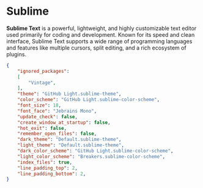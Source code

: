 # Sublime

**Sublime Text** is a powerful, lightweight, and highly customizable text editor used primarily for coding and development. Known for its speed and clean interface, Sublime Text supports a wide range of programming languages and features like multiple cursors, split editing, and a rich ecosystem of plugins. 

```json
{
	"ignored_packages":
	[
		"Vintage",
	],
	"theme": "GitHub Light.sublime-theme",
	"color_scheme": "GitHub Light.sublime-color-scheme",
	"font_size": 18,
	"font_face": "Jebrains Mono",
	"update_check": false,
	"create_window_at_startup": false,
	"hot_exit": false,
	"remember_open_files": false,
	"dark_theme": "Default.sublime-theme",
	"light_theme": "Default.sublime-theme",
	"dark_color_scheme": "GitHub Light.sublime-color-scheme",
	"light_color_scheme": "Breakers.sublime-color-scheme",
	"index_files": true,
	"line_padding_top": 2,
	"line_padding_bottom": 2,
}
```

